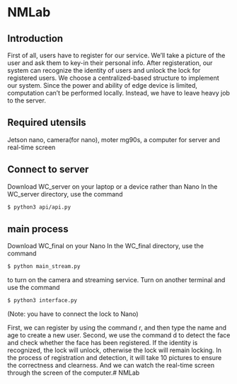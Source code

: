 # NMLab
## Introduction
First of all, users have to register for our service. We’ll take a picture of the user and ask them to key-in their personal info. 
After registeration, our system can recognize the identity of users and unlock the lock for registered users.
We choose a centralized-based structure to implement our system. Since the power and ability of edge device is limited, computation can’t be performed locally. Instead, we have to leave heavy job to the server. 

## Required utensils
Jetson nano, camera(for nano), moter mg90s, a computer for server and real-time screen

## Connect to server
Download WC_server on your laptop or a device rather than Nano
In the WC_server directory, use the command
```bash
$ python3 api/api.py
```

## main process
Download WC_final on your  Nano
In the WC_final directory, use the command
```bash
$ python main_stream.py 
```
to turn on the camera and streaming service. 
Turn on another terminal and use the command
```bash
$ python3 interface.py
```
(Note: you have to connect the lock to Nano)

First, we can register by using the command r, and then type the name and age to create a new user.
Second, we use the command d to detect the face and check whether the face has been registered. If the identity is recognized, the lock will unlock, otherwise the lock will remain locking.
In the process of registration and detection, it will take 10 pictures to ensure the correctness and clearness. And we can watch the real-time screen through the screen of the computer.# NMLab
